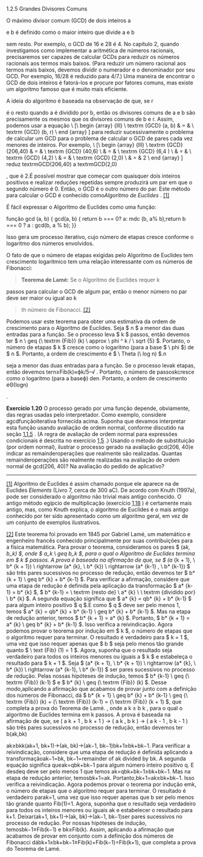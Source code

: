 1.2.5 Grandes Divisores Comuns

O máximo divisor comum (GCD) de dois inteiros a

e b é definido como o maior inteiro que divide a e b

sem resto. Por exemplo, o GCD de 16 e 28 é 4. No capítulo 2, quando investigamos como implementar a aritmética de números racionais, precisaremos ser capazes de calcular GCDs para reduzir os números racionais aos termos mais baixos. (Para reduzir um número racional aos termos mais baixos, devemos dividir o numerador e o denominador por seu GCD. Por exemplo, 16/28 é reduzido para 4/7.) Uma maneira de encontrar o GCD de dois inteiros é fatorá-los e procure por fatores comuns, mas existe um algoritmo famoso que é muito mais eficiente.

A ideia do algoritmo é baseada na observação de que, se r

é o resto quando a é dividido por b, então os divisores comuns de a e b são precisamente os mesmos que os divisores comuns de b e r. Assim, podemos usar a equação \ [\ begin {array} {lll} \ textrm {GCD} (a, b) & = & \ textrm {GCD} (b, r) \ end {array} \] para reduzir sucessivamente o problema de calcular um GCD para o problema de calcular o GCD de pares cada vez menores de inteiros. Por exemplo, \ [\ begin {array} {lll} \ textrm {GCD} (206,40) & = & \ textrm {GCD} (40,6) \\ & = & \ textrm {GCD} (6,4 ) \\ & = & \ textrm {GCD} (4,2) \\ & = & \ textrm {GCD} (2,0) \\ & = & 2 \ end {array} \] reduz textrmGCD(206,40) a textrmGCD(2,0)

, que é 2.É possível mostrar que começar com quaisquer dois inteiros positivos e realizar reduções repetidas sempre produzirá um par em que o segundo número é 0. Então, o GCD é o outro número do par. Este método para calcular o GCD é conhecido como*Algoritmo de Euclides* . [[1]](https://so45nujb3h4koud7nsjm2lne4u-ac4c6men2g7xr2a-github.translate.goog/sicp/chapters/1.2.5.html#footnote-1)

É fácil expressar o Algoritmo de Euclides como uma função:

função gcd (a, b) { gcd(a, b) { return b === 0? a: mdc (b, a% b);return b === 0 ? a : gcd(b, a % b); }}

Isso gera um processo iterativo, cujo número de etapas cresce conforme o logaritmo dos números envolvidos.

O fato de que o número de etapas exigidas pelo Algoritmo de Euclides tem crescimento logarítmico tem uma relação interessante com os números de Fibonacci:

> **Teorema de Lamé:** Se o Algoritmo de Euclides requer k

passos para calcular o GCD de algum par, então o menor número no par deve ser maior ou igual ao k

> th número de Fibonacci. [[2]](https://so45nujb3h4koud7nsjm2lne4u-ac4c6men2g7xr2a-github.translate.goog/sicp/chapters/1.2.5.html#footnote-2)

Podemos usar este teorema para obter uma estimativa da ordem de crescimento para o Algoritmo de Euclides. Seja $ n $ a menor das duas entradas para a função. Se o processo leva $ k $ passos, então devemos ter $ n \ geq {\ textrm {Fib}} (k) \ approx \ phi ^ k / \ sqrt {5} $. Portanto, o número de etapas $ k $ cresce como o logaritmo (para a base $ \ phi $) de $ n $. Portanto, a ordem de crescimento é $ \ Theta (\ log n) $.n

seja a menor das duas entradas para a função. Se o processo levak etapas, então devemos tern≥Fib(k)≈ϕk/5–√ . Portanto, o número de passoskcresce como o logaritmo (para a baseϕ) den. Portanto, a ordem de crescimento éΘ(logn)

.

**Exercício 1.20** O processo gerado por uma função depende, obviamente, das regras usadas pelo interpretador. Como exemplo, considere agcdfunçãoiterativa fornecida acima. Suponha que devamos interpretar esta função usando avaliação de ordem normal, conforme discutido na seção [1.1.5](https://so45nujb3h4koud7nsjm2lne4u-ac4c6men2g7xr2a-github.translate.goog/sicp/chapters/1.1.5.html) . (A regra de avaliação de ordem normal para expressões condicionais é descrita no exercício [1,5](https://so45nujb3h4koud7nsjm2lne4u-ac4c6men2g7xr2a-github.translate.goog/sicp/chapters/1.1.6.html#ex_1.5) .) Usando o método de substituição (por ordem normal), ilustrar o processo gerado na avaliação gcd(206, 40)e indicar as remainderoperações que realmente são realizadas. Quantas remainderoperações são realmente realizadas na avaliação de ordem normal de gcd(206, 40)? Na avaliação do pedido de aplicativo?

---

[[1]](https://so45nujb3h4koud7nsjm2lne4u-ac4c6men2g7xr2a-github.translate.goog/sicp/chapters/1.2.5.html#footnote-link-1) Algoritmo de Euclides é assim chamado porque ele aparece na de Euclides _Elements_ (Livro 7, cerca de 300 aC). De acordo com Knuth (1997a), pode ser considerado o algoritmo não trivial mais antigo conhecido. O antigo método egípcio de multiplicação (exercício [1,18](https://so45nujb3h4koud7nsjm2lne4u-ac4c6men2g7xr2a-github.translate.goog/sicp/chapters/1.2.4.html#ex_1.18) ) é certamente mais antigo, mas, como Knuth explica, o algoritmo de Euclides é o mais antigo conhecido por ter sido apresentado como um algoritmo geral, em vez de um conjunto de exemplos ilustrativos.

[[2]](https://so45nujb3h4koud7nsjm2lne4u-ac4c6men2g7xr2a-github.translate.goog/sicp/chapters/1.2.5.html#footnote-link-2) Este teorema foi provado em 1845 por Gabriel Lamé, um matemático e engenheiro francês conhecido principalmente por suas contribuições para a física matemática. Para provar o teorema, consideramos os pares $ (a*k, b_k) $, onde $ a_k \ geq b_k $, para o qual o Algoritmo de Euclides termina em $ k $ passos. A prova é baseada na afirmação de que, se $ (a* {k + 1}, \ b* {k + 1}) \ rightarrow (a* {k}, \ b* {k}) \ rightarrow (a* {k-1} , \ b* {k-1}) $ são três pares sucessivos no processo de redução, então devemos ter $ b* {k + 1} \ geq b* {k} + b* {k-1} $. Para verificar a afirmação, considere que uma etapa de redução é definida pela aplicação da transformação $ a* {k-1} = b* {k} $, $ b* {k-1} = \ textrm {resto de} \ a* {k} \ \ textrm {dividido por} \ b* {k} $. A segunda equação significa que $ a* {k} = qb* {k} + b* {k-1} $ para algum inteiro positivo $ q $.E como $ q $ deve ser pelo menos 1, temos $ a* {k} = qb* {k} + b* {k-1} \ geq b* {k} + b* {k-1} $. Mas na etapa de redução anterior, temos $ b* {k + 1} = a* {k} $. Portanto, $ b* {k + 1} = a* {k} \ geq b* {k} + b* {k-1} $. Isso verifica a reivindicação. Agora podemos provar o teorema por indução em $ k $, o número de etapas que o algoritmo requer para terminar. O resultado é verdadeiro para $ k = 1 $, uma vez que isso requer apenas que $ b $ seja pelo menos tão grande quanto $ \ text {Fib} (1) = 1 $. Agora, suponha que o resultado seja verdadeiro para todos os inteiros menores ou iguais a $ k $ e estabeleça o resultado para $ k + 1 $. Seja $ (a* {k + 1}, \ b* {k + 1}) \ rightarrow (a* {k}, \ b* {k}) \ rightarrow (a* {k-1}, \ b* {k-1}) $ ser pares sucessivos no processo de redução. Pelas nossas hipóteses de indução, temos $ b* {k-1} \ geq {\ textrm {Fib}} (k-1) $ e $ b* {k} \ geq {\ textrm {Fib}} (k) $. Desse modo,aplicando a afirmação que acabamos de provar junto com a definição dos números de Fibonacci, dá $ b* {k + 1} \ geq b* {k} + b* {k-1} \ geq {\ textrm {Fib}} (k) + {\ textrm {Fib}} (k-1) = {\ textrm {Fib}} (k + 1) $, que completa a prova do Teorema de Lamé. , onde a k ≥ b k , para o qual o algoritmo de Euclides termina em k passos. A prova é baseada na afirmação de que, se ( a k + 1 , b k + 1 ) → ( a k , b k ) → ( a k - 1 , b k - 1 ) são três pares sucessivos no processo de redução, então devemos ter b(ak,bk)

ak≥bkk(ak+1, bk+1)→(ak, bk)→(ak−1, bk−1)bk+1≥bk+bk−1. Para verificar a reivindicação, considere que uma etapa de redução é definida aplicando a transformaçãoak−1=bk, bk−1=remainder of ak divided by bk. A segunda equação significa queak=qbk+bk−1 para algum número inteiro positivo q. E desdeq deve ser pelo menos 1 que temos ak=qbk+bk−1≥bk+bk−1. Mas na etapa de redução anterior, temosbk+1=ak. Portanto,bk+1=ak≥bk+bk−1. Isso verifica a reivindicação. Agora podemos provar o teorema por indução emk, o número de etapas que o algoritmo requer para terminar. O resultado é verdadeiro parak=1, uma vez que isso requer apenas que b ser pelo menos tão grande quanto Fib(1)=1. Agora, suponha que o resultado seja verdadeiro para todos os inteiros menores ou iguais ak e estabelecer o resultado para k+1. Deixar(ak+1, bk+1)→(ak, bk)→(ak−1, bk−1)ser pares sucessivos no processo de redução. Por nossas hipóteses de indução, temosbk−1≥Fib(k−1) e bk≥Fib(k). Assim, aplicando a afirmação que acabamos de provar em conjunto com a definição dos números de Fibonacci dábk+1≥bk+bk−1≥Fib(k)+Fib(k−1)=Fib(k+1), que completa a prova do Teorema de Lamé.
